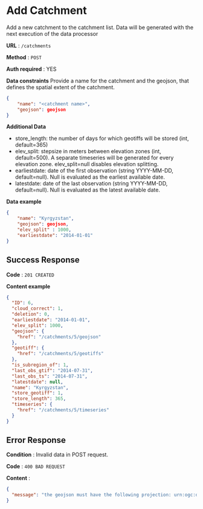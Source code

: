 ﻿
# Add Catchment

Add a new catchment to the catchment list. Data will be generated with the next execution of the data processor

**URL** : `/catchments`

**Method** : `POST`

**Auth required** : YES

**Data constraints**
Provide a name for the catchment and the geojson, that defines the spatial extent of the catchment.

```json
{
    "name": "<catchment name>",
    "geojson": geojson
}
```

**Additional Data**
* store_length: the number of days for which geotiffs will be stored (int, default=365)
* elev_split: stepsize in meters between elevation zones (int, default=500). A separate timeseries will be generated for every elevation zone. elev_split=null disables elevation splitting.
* earliestdate: date of the first observation (string YYYY-MM-DD, default=null). Null is evaluated as the earliest available date.
* latestdate: date of the last observation (string YYYY-MM-DD, default=null). Null is evaluated as the latest available date.

**Data example**

```json
{
    "name": "Kyrgyzstan",
    "geojson": geojson,
    "elev_split" : 1000,
    "earliestdate": "2014-01-01"
}
```

## Success Response

**Code** : `201 CREATED`

**Content example**

```json
{
  "ID": 6, 
  "cloud_correct": 1, 
  "deletion": 0, 
  "earliestdate": "2014-01-01", 
  "elev_split": 1000, 
  "geojson": {
    "href": "/catchments/5/geojson"
  }, 
  "geotiff": {
    "href": "/catchments/5/geotiffs"
  }, 
  "is_subregion_of": 1, 
  "last_obs_gtif": "2014-07-31", 
  "last_obs_ts": "2014-07-31", 
  "latestdate": null, 
  "name": "Kyrgyzstan", 
  "store_geotiff": 1, 
  "store_length": 365, 
  "timeseries": {
    "href": "/catchments/5/timeseries"
  }
}
```

## Error Response

**Condition** : Invalid data in POST request. 

**Code** : `400 BAD REQUEST`

**Content** :

```json
{
  "message": "the geojson must have the following projection: urn:ogc:def:crs:OGC:1.3:CRS84"
}
```
